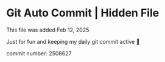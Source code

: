 # Git Auto Commit | Hidden File

This file was added Feb 12, 2025

Just for fun and keeping my daily git commit active 🤪

commit number: 2508627
